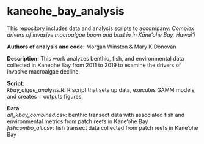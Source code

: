 # kaneohe_bay_analysis
This repository includes data and analysis scripts to accompany: <i>Complex drivers of invasive macroalgae boom and bust in in Kāne‘ohe Bay, Hawai‘i</i>

<b>Authors of analysis and code:</b> Morgan Winston & Mary K Donovan

<b>Description:</b>
This work analyzes benthic, fish, and environmental data collected in Kaneohe Bay from 2011 to 2019 to examine the drivers of invasive macroalgae decline.

<b>Script</b>: <br>
<i> kbay_algae_analysis.R</i>: R script that sets up data, executes GAMM models, and creates + outputs figures.

<b>Data</b>: <br>
<i>all_kbay_combined.csv</i>: benthic transect data with associated fish and environmental metrics from patch reefs in Kāne‘ohe Bay <br>
<i>fishcombo_all.csv</i>: fish transect data collected from patch reefs in Kāne‘ohe Bay <br>
